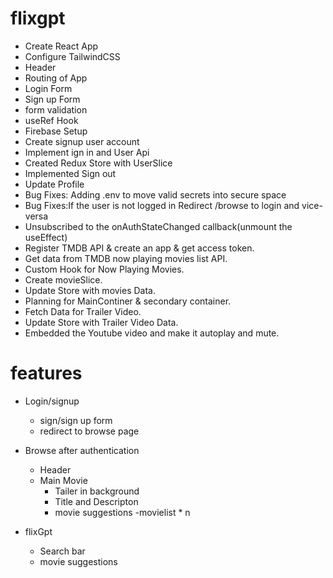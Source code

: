 # flixgpt
- Create React App
- Configure TailwindCSS
- Header
- Routing of App
- Login Form
- Sign up Form
- form validation
- useRef Hook
- Firebase Setup
- Create signup user account
- Implement ign in and User Api
- Created Redux Store with UserSlice 
- Implemented Sign out 
- Update Profile 
- Bug Fixes: Adding .env to move valid secrets into secure space
- Bug Fixes:If the user is not logged in Redirect /browse to login and vice-versa
- Unsubscribed to the onAuthStateChanged callback(unmount the useEffect)
- Register TMDB API & create an app & get access token.
- Get data from TMDB now playing movies list API.
- Custom Hook for Now Playing Movies.
- Create movieSlice.
- Update Store with movies Data.
- Planning for MainContiner & secondary container.
- Fetch Data for Trailer Video.
- Update Store with Trailer Video Data.
- Embedded the Youtube video and make it autoplay and mute.



# features
- Login/signup
    - sign/sign up form
    - redirect to browse page

- Browse after authentication
    - Header
    - Main Movie
        - Tailer in background
        - Title and Descripton
        - movie suggestions
                 -movielist * n 
                
- flixGpt
    - Search bar
    - movie suggestions                 

